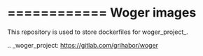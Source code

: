 ============
Woger images
============

This repository is used to store dockerfiles for woger_project_.

.. _woger_project: https://gitlab.com/grihabor/woger
